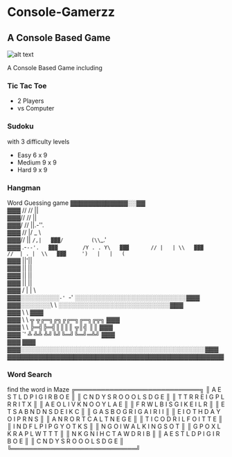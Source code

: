# Console-Gamerzz
## A Console Based Game
![alt text](https://i.ibb.co/j3L37RX/Untitled.jpg)

A Console Based Game including 
### Tic Tac Toe
- 2 Players 
- vs Computer
  
### Sudoku
  with 3 difficulty levels
 - Easy 6 x 9
 - Medium 9 x 9
 - Hard 9 x 9
  
### Hangman
  Word Guessing game
▓▓▓▓▓▓▓▓▓▓▓▓▓░░▓▓  
▓▓▓ // //    ||  
▓▓▓// //     ||  
▓▓▓/ //      ||.-''.  
▓▓▓ //       |/  _  \  
▓▓▓//        ||  `/,|  
▓▓▓/         (\\`_.'  
▓▓▓         .-`--'.  
▓▓▓        /Y . . Y\  
▓▓▓       // |   | \\  
▓▓▓      //  | . |  \\  
▓▓▓     ')   |   |   (`  
▓▓▓          ||'||  
▓▓▓          || ||  
▓▓▓          || ||  
▓▓▓          || ||  
▓▓▓         / | | \  
▓▓▓░░░░░░░░░`-' `-' ░░░░░░░░░░░░░░░░░░░░░░░░░░▓▓▓  
▓▓▓░░░░░░░\ \       ░░░░░░░░░░░░░░░░░░░░░░░░░░▓▓▓  
▓▓▓        \ \                                ▓▓▓  
▓▓▓         \ \          ╦ ╦╔═╗╔╗╔╔═╗╔═╗╔╦╗   ▓▓▓  
▓▓▓          \ \         ╠═╣╠═╣║║║║ ╦║╣  ║║   ▓▓▓  
▓▓▓           `'         ╩ ╩╩ ╩╝╚╝╚═╝╚═╝═╩╝   ▓▓▓  
▓▓▓                                           ▓▓▓                  
▓▓▓░░░░░░░░░░░░░░░░░░░░░░░░░░░░░░░░░░░░░░░░░░░▓▓▓  
▓▓▓▓▓▓▓▓▓▓▓▓▓▓▓▓▓▓▓▓▓▓▓▓▓▓▓▓▓▓▓▓▓▓▓▓▓▓▓▓▓▓▓▓▓▓▓▓▓  
 
 
### Word Search
  find the word in Maze
╔═════════════════════════════╗
║ A E S T L D P I G I R B O E ║
║ C N D Y S R O O O L S D G E ║
║ T T R R E I G P L R R I T X ║
║ A E O L I V K N O O Y L A E ║
║ F R W L B I S G I K E I L R ║
║ E T S A B N D N S D E I K C ║
║ G A S B O G R I G A I R I I ║
║ E I O T H D A Y O I P R N S ║
║ A N R O R T C A L T N E G E ║
║ T I C O D R I L F O I T T E ║
║ I N D F L P I P G Y O T K S ║
║ N G O I W A L K I N G S O T ║
║ G P O X L K R A P L W T T T ║
║ N K G N I H C T A W D R I B ║
║ A E S T L D P I G I R B O E ║
║ C N D Y S R O O O L S D G E ║
╚═════════════════════════════╝
